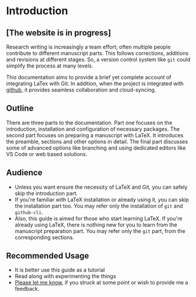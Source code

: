 # Introduction

## [The website is in progress]

Research writing is increasingly a team effort; often multiple people contribute to different manuscript parts. This follows corrections, additions and revisions at different stages. So, a version control system like `git` could simplify the process at many levels.

This documentation aims to provide a brief yet complete account of integrating LaTex with Git. In addition, when the project is integrated with [github](https://github.com/), it provides seamless collaboration and cloud-syncing.

## Outline

There are three parts to the documentation. Part one focuses on the introduction, installation and configuration of necessary packages. The second part focuses on preparing a manuscript with LaTeX. It introduces the preamble, sections and other options in detail. The final part discusses some of advanced options like branching and using dedicated editors like VS Code or web based solutions.

## Audience

- Unless you want ensure the necessity of LaTeX and Git, you can safely skip the introduction part.
- If you're familiar with LaTeX installation or already using it, you can skip the installation part too. You may refer only the installation of `git` and `github-cli`.
- Also, this guide is aimed for those who start learning LaTeX. If you're already using LaTeX, there is nothing new for you to learn from the manuscript preparation part. You may refer only the `git` part, from the corresponding sections.

## Recommended Usage

- It is better use this guide as a tutorial
- Read along with experimenting the things
- [Please let me know](mailto:prvnpa4@gmail.com), if you struck at some point or wish to provide me a feedback.